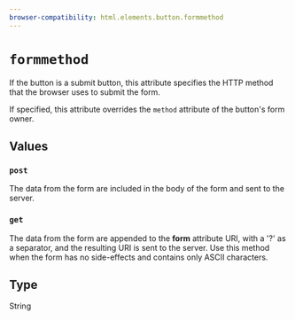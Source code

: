 ```yaml
---
browser-compatibility: html.elements.button.formmethod
---
```


# `formmethod`

If the button is a submit button, this attribute specifies the HTTP
method that the browser uses to submit the form.

If specified, this attribute overrides the `method` attribute of the
button's form owner.

## Values

### `post`

The data from the form are included in the body of the
form and sent to the server.

### `get`

The data from the form are appended to the **form**
attribute URI, with a '?' as a separator, and the resulting
URI is sent to the server. Use this method when the form has no
side-effects and contains only ASCII characters.

## Type

String
